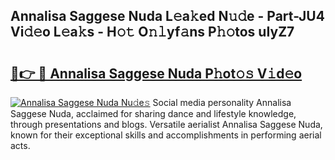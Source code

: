 ## Annalisa Saggese Nuda L𝚎a𝚔ed N𝚞𝚍e - Part-JU4 Vi𝚍𝚎o L𝚎a𝚔s - H𝚘𝚝 O𝚗𝚕yf𝚊ns P𝚑𝚘tos uIyZ7

# <h2><a href="http://kff3hi.oniu.top/?m=Annalisa+Saggese+Nuda">🔗👉 🔴 Annalisa Saggese Nuda P𝚑ot𝚘𝚜 V𝚒d𝚎o</a></h2>

[![Annalisa Saggese Nuda Nu𝚍e𝚜](https://i.imgur.com/0qMVB7G.gif)](http://kff3hi.oniu.top/?m=Annalisa+Saggese+Nuda)
Social media personality Annalisa Saggese Nuda, acclaimed for sharing dance and lifestyle knowledge, through presentations and blogs. Versatile aerialist Annalisa Saggese Nuda, known for their exceptional skills and accomplishments in performing aerial acts.  
